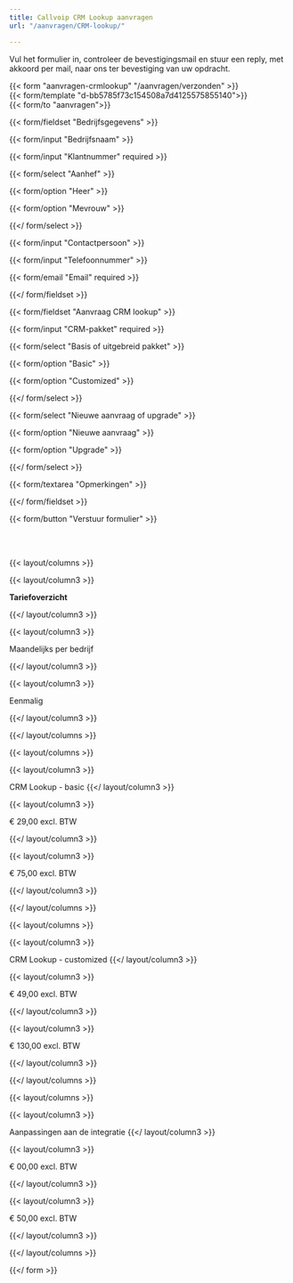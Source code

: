 ```yaml
---
title: Callvoip CRM Lookup aanvragen
url: "/aanvragen/CRM-lookup/"

---
```

Vul het formulier in, controleer de bevestigingsmail en stuur een reply, met akkoord per mail, naar ons ter bevestiging van uw opdracht.

{{< form "aanvragen-crmlookup" "/aanvragen/verzonden" >}}  
{{< form/template "d-bb5785f73c154508a7d4125575855140">}}  
{{< form/to "aanvragen">}}

{{< form/fieldset "Bedrijfsgegevens" >}}

{{< form/input "Bedrijfsnaam" >}}

{{< form/input "Klantnummer" required >}}

{{< form/select "Aanhef" >}}

{{< form/option "Heer" >}}

{{< form/option "Mevrouw" >}}

{{</ form/select >}}

{{< form/input "Contactpersoon" >}}

{{< form/input "Telefoonnummer" >}}

{{< form/email "Email" required >}}

{{</ form/fieldset >}}

{{< form/fieldset "Aanvraag CRM lookup" >}}

{{< form/input "CRM-pakket" required >}}

{{< form/select "Basis of uitgebreid pakket" >}}

{{< form/option "Basic" >}}

{{< form/option "Customized" >}}

{{</ form/select >}}

{{< form/select "Nieuwe aanvraag of upgrade" >}}

{{< form/option "Nieuwe aanvraag" >}}

{{< form/option "Upgrade" >}}

{{</ form/select >}}

{{< form/textarea "Opmerkingen" >}}

{{</ form/fieldset >}}

{{< form/button "Verstuur formulier" >}}

<br><br>

{{< layout/columns >}}

{{< layout/column3 >}}

**Tariefoverzicht**

{{</ layout/column3 >}}

{{< layout/column3 >}}

Maandelijks per bedrijf

{{</ layout/column3 >}}

{{< layout/column3 >}}

Eenmalig

{{</ layout/column3 >}}

{{</ layout/columns >}}

{{< layout/columns >}}

{{< layout/column3 >}}

CRM Lookup - basic
{{</ layout/column3 >}}

{{< layout/column3 >}}

€ 29,00 excl. BTW

{{</ layout/column3 >}}

{{< layout/column3 >}}

€ 75,00 excl. BTW

{{</ layout/column3 >}}

{{</ layout/columns >}}

{{< layout/columns >}}

{{< layout/column3 >}}

CRM Lookup - customized
{{</ layout/column3 >}}

{{< layout/column3 >}}

€ 49,00 excl. BTW

{{</ layout/column3 >}}

{{< layout/column3 >}}

€ 130,00 excl. BTW

{{</ layout/column3 >}}

{{</ layout/columns >}}

{{< layout/columns >}}

{{< layout/column3 >}}

Aanpassingen aan de integratie
{{</ layout/column3 >}}

{{< layout/column3 >}}

€ 00,00 excl. BTW

{{</ layout/column3 >}}

{{< layout/column3 >}}

€ 50,00 excl. BTW

{{</ layout/column3 >}}

{{</ layout/columns >}}

{{</ form >}}
